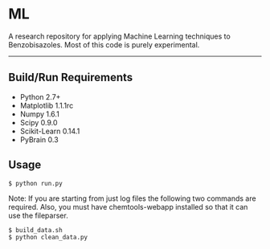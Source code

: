 ML
================
A research repository for applying Machine Learning techniques to Benzobisazoles. Most of this code is purely experimental.

_______________________________________________________________________
Build/Run Requirements
----------------------

- Python 2.7+
- Matplotlib 1.1.1rc
- Numpy 1.6.1
- Scipy 0.9.0
- Scikit-Learn 0.14.1
- PyBrain 0.3


Usage
-----

    $ python run.py

Note: If you are starting from just log files the following two commands are required. Also, you must have chemtools-webapp installed so that it can use the fileparser.

    $ build_data.sh
    $ python clean_data.py
